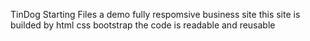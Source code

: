 TinDog Starting Files
a demo fully respomsive business site
this site is builded by html css bootstrap
the code is readable and reusable
